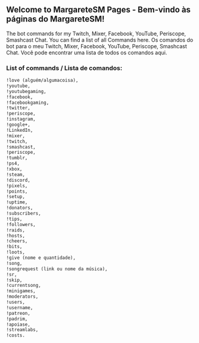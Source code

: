 ## Welcome to MargareteSM Pages - Bem-vindo às páginas do MargareteSM!

The bot commands for my Twitch, Mixer, Facebook, YouTube, Periscope, Smashcast Chat. You can find a list of all Commands here.
Os comandos do bot para o meu Twitch, Mixer, Facebook, YouTube, Periscope, Smashcast Chat. Você pode encontrar uma lista de todos os comandos aqui.

### List of commands / Lista de comandos:

```markdown
!love (alguém/algumacoisa), 
!youtube, 
!youtubegaming, 
!facebook, 
!facebookgaming, 
!twitter, 
!periscope, 
!instagram, 
!google+, 
!LinkedIn, 
!mixer, 
!twitch, 
!smashcast, 
!periscope, 
!tumblr, 
!ps4, 
!xbox, 
!steam, 
!discord, 
!pixels, 
!points, 
!setup, 
!uptime, 
!donators, 
!subscribers, 
!tips, 
!followers, 
!raids, 
!hosts, 
!cheers, 
!bits, 
!loots, 
!give (nome e quantidade), 
!song, 
!songrequest (link ou nome da música), 
!sr, 
!skip, 
!currentsong, 
!minigames, 
!moderators, 
!users, 
!username, 
!patreon, 
!padrim, 
!apoiase, 
!streamlabs, 
!costs.
```
